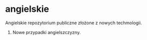 # angielskie
Angielskie repozytorium publiczne złożone z nowych techmologii.
1. Nowe przypadki angielszczyzny.
